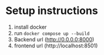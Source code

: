 # Setup instructions

1. install docker
2. run `docker compose up --build`
3. Backend url (http://0.0.0.0:8000)
4. frontend url (http://localhost:8501)
